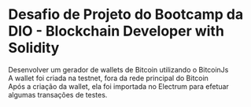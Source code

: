 # Desafio de Projeto do Bootcamp da DIO - Blockchain Developer with Solidity  

Desenvolver um gerador de wallets de Bitcoin utilizando o BitcoinJs  
A wallet foi criada na testnet, fora da rede principal do Bitcoin  
Após a criação da wallet, ela foi importada no Electrum para efetuar algumas transações de testes.
